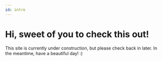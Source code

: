 ```yaml
---
id: intro
---
```

<!-- There's some html here to style the intro text correctly and can be ignored. Just write your text between the tags and you'll be fine  -->

<h1 class="text-4xl font-semibold">
Hi, sweet of you to check this out!
</h1>

<p class="text-xl mt-8 mb-auto">
This site is currently under construction, but please check back in later. In the meantime, have a beautiful day! :)
</p>
